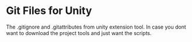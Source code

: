 # Git Files for Unity
 The .gitignore and .gitattributes from unity extension tool. In case you dont want to download the project tools and just want the scripts.
